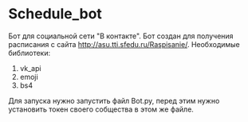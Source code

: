 # Schedule_bot
Бот для социальной сети "В контакте".
Бот создан для получения расписания с сайта http://asu.tti.sfedu.ru/Raspisanie/.
Необходимые библиотеки:
1) vk_api
2) emoji
3) bs4

Для запуска нужно запустить файл Bot.py, перед этим нужно установить токен своего собщества в этом же файле.
